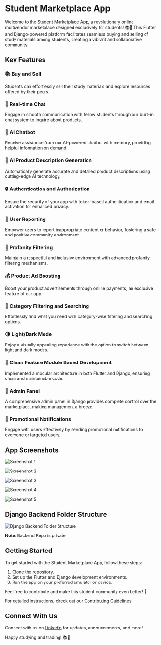 # Student Marketplace App

Welcome to the Student Marketplace App, a revolutionary online multivendor marketplace designed exclusively for students! 📚📱 This Flutter and Django-powered platform facilitates seamless buying and selling of study materials among students, creating a vibrant and collaborative community.

## Key Features

### 📚 Buy and Sell
Students can effortlessly sell their study materials and explore resources offered by their peers.

### 💬 Real-time Chat
Engage in smooth communication with fellow students through our built-in chat system to inquire about products.

### 🤖 AI Chatbot
Receive assistance from our AI-powered chatbot with memory, providing helpful information on demand.

### 📝 AI Product Description Generation
Automatically generate accurate and detailed product descriptions using cutting-edge AI technology.

### 🔒 Authentication and Authorization
Ensure the security of your app with token-based authentication and email activation for enhanced privacy.

### 🚨 User Reporting
Empower users to report inappropriate content or behavior, fostering a safe and positive community environment.

### 🚫 Profanity Filtering
Maintain a respectful and inclusive environment with advanced profanity filtering mechanisms.

### 💰 Product Ad Boosting
Boost your product advertisements through online payments, an exclusive feature of our app.

### 🔎 Category Filtering and Searching
Effortlessly find what you need with category-wise filtering and searching options.

### 🌗 Light/Dark Mode
Enjoy a visually appealing experience with the option to switch between light and dark modes.

### 🧩 Clean Feature Module Based Development
Implemented a modular architecture in both Flutter and Django, ensuring clean and maintainable code.

### 🔐 Admin Panel
A comprehensive admin panel in Django provides complete control over the marketplace, making management a breeze.

### 📣 Promotional Notifications
Engage with users effectively by sending promotional notifications to everyone or targeted users.

## App Screenshots

![Screenshot 1](https://media.licdn.com/dms/image/D4D22AQHcyxddgD15bQ/feedshare-shrink_800/0/1687867224505?e=1708560000&v=beta&t=piCFcCSM7tw_JjStKVdq0LF5yzdK9Ad82YGQVzaoQBM)

![Screenshot 2](https://media.licdn.com/dms/image/D4D22AQGXWCht8umsdQ/feedshare-shrink_1280/0/1687867224948?e=1708560000&v=beta&t=JUts81Gf3SWxQ2gCHHgVXIBanvmRjT7o_he28LH4vAI)

![Screenshot 3](https://media.licdn.com/dms/image/D4D22AQGlSQPzJtyRqA/feedshare-shrink_1280/0/1687867223163?e=1708560000&v=beta&t=EdRB4HarHd_FfDJ9PssSpRvfCeR8m0aMwQzQTKYx2TQ)

![Screenshot 4](https://media.licdn.com/dms/image/D4D22AQEuUUyTRyY5iw/feedshare-shrink_1280/0/1687867223162?e=1708560000&v=beta&t=nTs2Pav7labtPimUW1BrGEs_6XZmbrFddVzQSWcGG2U)

![Screenshot 5](https://media.licdn.com/dms/image/D4D22AQExZ3nDons8_g/feedshare-shrink_1280/0/1687867224704?e=1708560000&v=beta&t=ZlPDoWqYCjMU_r00V22wPSElgb5Mws5CcLfvW_EXrHY)

## Django Backend Folder Structure

![Django Backend Folder Structure](https://media.licdn.com/dms/image/D4D22AQGESxsdDf2HmQ/feedshare-shrink_800/0/1687867224039?e=1708560000&v=beta&t=FBsiRYhhK-mu8T_8zexboR6IMIAcbpReiRQZ0Qx9gCI)

**Note**: Backend Repo is private

## Getting Started

To get started with the Student Marketplace App, follow these steps:

1. Clone the repository.
2. Set up the Flutter and Django development environments.
3. Run the app on your preferred emulator or device.

Feel free to contribute and make this student community even better! 🚀

For detailed instructions, check out our [Contributing Guidelines](CONTRIBUTING.md).

## Connect With Us

Connect with us on [LinkedIn](https://www.linkedin.com/in/farisbasha/) for updates, announcements, and more!

Happy studying and trading! 📚📱

